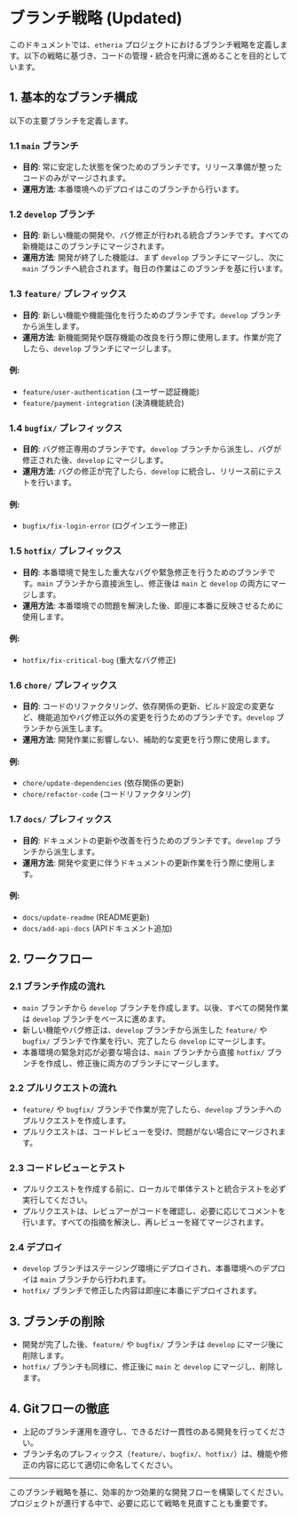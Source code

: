 # ブランチ戦略 (Updated)

このドキュメントでは、`etheria` プロジェクトにおけるブランチ戦略を定義します。以下の戦略に基づき、コードの管理・統合を円滑に進めることを目的としています。

## 1. 基本的なブランチ構成

以下の主要ブランチを定義します。

### 1.1 `main` ブランチ
- **目的**: 常に安定した状態を保つためのブランチです。リリース準備が整ったコードのみがマージされます。
- **運用方法**: 本番環境へのデプロイはこのブランチから行います。

### 1.2 `develop` ブランチ
- **目的**: 新しい機能の開発や、バグ修正が行われる統合ブランチです。すべての新機能はこのブランチにマージされます。
- **運用方法**: 開発が終了した機能は、まず `develop` ブランチにマージし、次に `main` ブランチへ統合されます。毎日の作業はこのブランチを基に行います。

### 1.3 `feature/` プレフィックス
- **目的**: 新しい機能や機能強化を行うためのブランチです。`develop` ブランチから派生します。
- **運用方法**: 新機能開発や既存機能の改良を行う際に使用します。作業が完了したら、`develop` ブランチにマージします。

#### 例: 
- `feature/user-authentication` (ユーザー認証機能)
- `feature/payment-integration` (決済機能統合)

### 1.4 `bugfix/` プレフィックス
- **目的**: バグ修正専用のブランチです。`develop` ブランチから派生し、バグが修正された後、`develop` にマージします。
- **運用方法**: バグの修正が完了したら、`develop` に統合し、リリース前にテストを行います。

#### 例:
- `bugfix/fix-login-error` (ログインエラー修正)

### 1.5 `hotfix/` プレフィックス
- **目的**: 本番環境で発生した重大なバグや緊急修正を行うためのブランチです。`main` ブランチから直接派生し、修正後は `main` と `develop` の両方にマージします。
- **運用方法**: 本番環境での問題を解決した後、即座に本番に反映させるために使用します。

#### 例:
- `hotfix/fix-critical-bug` (重大なバグ修正)

### 1.6 `chore/` プレフィックス
- **目的**: コードのリファクタリング、依存関係の更新、ビルド設定の変更など、機能追加やバグ修正以外の変更を行うためのブランチです。`develop` ブランチから派生します。
- **運用方法**: 開発作業に影響しない、補助的な変更を行う際に使用します。

#### 例:
- `chore/update-dependencies` (依存関係の更新)
- `chore/refactor-code` (コードリファクタリング)

### 1.7 `docs/` プレフィックス
- **目的**: ドキュメントの更新や改善を行うためのブランチです。`develop` ブランチから派生します。
- **運用方法**: 開発や変更に伴うドキュメントの更新作業を行う際に使用します。

#### 例:
- `docs/update-readme` (README更新)
- `docs/add-api-docs` (APIドキュメント追加)

## 2. ワークフロー

### 2.1 ブランチ作成の流れ
- `main` ブランチから `develop` ブランチを作成します。以後、すべての開発作業は `develop` ブランチをベースに進めます。
- 新しい機能やバグ修正は、`develop` ブランチから派生した `feature/` や `bugfix/` ブランチで作業を行い、完了したら `develop` にマージします。
- 本番環境の緊急対応が必要な場合は、`main` ブランチから直接 `hotfix/` ブランチを作成し、修正後に両方のブランチにマージします。

### 2.2 プルリクエストの流れ
- `feature/` や `bugfix/` ブランチで作業が完了したら、`develop` ブランチへのプルリクエストを作成します。
- プルリクエストは、コードレビューを受け、問題がない場合にマージされます。

### 2.3 コードレビューとテスト
- プルリクエストを作成する前に、ローカルで単体テストと統合テストを必ず実行してください。
- プルリクエストは、レビュアーがコードを確認し、必要に応じてコメントを行います。すべての指摘を解決し、再レビューを経てマージされます。

### 2.4 デプロイ
- `develop` ブランチはステージング環境にデプロイされ、本番環境へのデプロイは `main` ブランチから行われます。
- `hotfix/` ブランチで修正した内容は即座に本番にデプロイされます。

## 3. ブランチの削除
- 開発が完了した後、`feature/` や `bugfix/` ブランチは `develop` にマージ後に削除します。
- `hotfix/` ブランチも同様に、修正後に `main` と `develop` にマージし、削除します。

## 4. Gitフローの徹底
- 上記のブランチ運用を遵守し、できるだけ一貫性のある開発を行ってください。
- ブランチ名のプレフィックス（`feature/`、`bugfix/`、`hotfix/`）は、機能や修正の内容に応じて適切に命名してください。

---

このブランチ戦略を基に、効率的かつ効果的な開発フローを構築してください。プロジェクトが進行する中で、必要に応じて戦略を見直すことも重要です。

